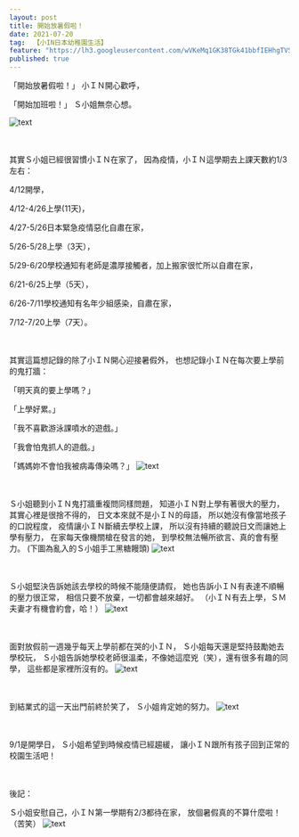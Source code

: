 ```yaml
---
layout: post
title: 開始放暑假啦！
date: 2021-07-20
tag:  【小IN日本幼稚園生活】
feature: "https://lh3.googleusercontent.com/wVKeMq1GK38TGk41bbfIEHhgTVSeS2Nu57O_mn0eQWsUDi2DCIc1TEAUz8HxqhXafheeHiCrNOov-J9UX62huxKLyV4MSOuYZM-_twkLOjlT0e4A6Y6Qn4UNkwCiqX93JVuH9eF1EUE=w2400"
published: true
---
```

「開始放暑假啦！」
小ＩＮ開心歡呼，

「開始加班啦！」
Ｓ小姐無奈心想。

![text](https://lh3.googleusercontent.com/wVKeMq1GK38TGk41bbfIEHhgTVSeS2Nu57O_mn0eQWsUDi2DCIc1TEAUz8HxqhXafheeHiCrNOov-J9UX62huxKLyV4MSOuYZM-_twkLOjlT0e4A6Y6Qn4UNkwCiqX93JVuH9eF1EUE=w2400)


<br><br>
其實Ｓ小姐已經很習慣小ＩＮ在家了，
因為疫情，小ＩＮ這學期去上課天數約1/3左右：

4/12開學，

4/12-4/26上學(11天)，

4/27-5/26日本緊急疫情惡化自肅在家，

5/26-5/28上學（3天），

5/29-6/20學校通知有老師是濃厚接觸者，加上搬家很忙所以自肅在家，

6/21-6/25上學（5天），

6/26-7/11學校通知有名年少組感染，自肅在家，

7/12-7/20上學（7天）。

<br><br>
其實這篇想記錄的除了小ＩＮ開心迎接暑假外，
也想記錄小ＩＮ在每次要上學前的鬼打牆：

「明天真的要上學嗎？」

「上學好累。」

「我不喜歡游泳課噴水的遊戲。」

「我會怕鬼抓人的遊戲。」

「媽媽妳不會怕我被病毒傳染嗎？」
![text](https://lh3.googleusercontent.com/MbVGWsPBZp8kwtVAuuFgfNFcuA4LFoLsp_7kL4Zl2ocOnMS2-Fdm7YS3zoiA3IbcVKiLKjAhysRtlsEsEvJaFxe2qYu7OrrT5D-h1qLmTZAfM3-FVKoBhJG7okJyU5tQ3G3gKq8PXbQ=w2400)


<br><br>
Ｓ小姐聽到小ＩＮ鬼打牆重複問同樣問題，
知道小ＩＮ對上學有著很大的壓力，
其實心裡是很捨不得的，
日文本來就不是小ＩＮ的母語，
所以她沒有像當地孩子的口說程度，
疫情讓小ＩＮ斷續去學校上課，
所以沒有持續的聽說日文而讓她上學有壓力，
在家每天像機關槍在發言的她，
到學校無法暢所欲言、真的會有壓力。
(下圖為亂入的Ｓ小姐手工黑糖饅頭)
![text](https://lh3.googleusercontent.com/VxqB2DYF3b3JP3ZR4KOENTB4kngJqZZ8_fKb8aTyC329Lj2AZtQ091wF_dktHW0qRHHPagcA0A9Cd6-hSW88CdRA7yotemVDyvjLGEszoMcJ1qD_ibfpvayfF5SY4PdeAAoDXkzECYk=w2400)


<br><br>
Ｓ小姐堅決告訴她該去學校的時候不能隨便請假，
她也告訴小ＩＮ有表達不順暢的壓力很正常，
相信只要不放棄，一切都會越來越好。
（小ＩＮ有去上學，ＳＭ夫妻才有機會約會，哈！）
![text](https://lh3.googleusercontent.com/7PuJQyXY5bf4WNfJV2hMDiT280-6NtEYXYexwrj7A1QKXywtekELrOaxRH7q0gs4q2dmVQOoScut_aSdcN1ChtdcGtz1IqpBq-h2-Ssh812-gTJZETp7MuWl2xpEOZY91SaIzMbUBsU=w2400)


<br><br>
面對放假前一週幾乎每天上學前都在哭的小ＩＮ，
Ｓ小姐每天還是堅持鼓勵她去學校玩，
Ｓ小姐告訴她學校老師很溫柔，不像她這麼兇（笑），還有很多有趣的同學，
這些都是家裡所沒有的。
![text](https://lh3.googleusercontent.com/WAErsmbN00SP5_DhVbp1lMCpxOcn23QmeqqG2H2XcJRhloPRnN2JDM9JPssUIj9MIJd0KD2lybgO-DRTnLmcWGHaQGgTQgVsHodd75hEESH21-MGSXzuhV78-sh1JyZG-bkCSc0S6Dc=w2400)


<br><br>
到結業式的這一天出門前終於笑了，
Ｓ小姐肯定她的努力。
![text](https://lh3.googleusercontent.com/CZjSzP_pkkXt-kMDoG2b9smRZA7HjHILUT-EOR6gehV34H5hEGUYnwVCxzWQ7OVJrx1L0TOn7byqzLgZUWFctngKpx48h4ERtcN1axJJgNwhI15_rn7Bd3EDxRjlBsOPwzRjUAeyk9s=w2400)


<br><br>
9/1是開學日，
Ｓ小姐希望到時候疫情已經趨緩，
讓小ＩＮ跟所有孩子回到正常的校園生活吧！


<br><br>
後記：

Ｓ小姐安慰自己，小ＩＮ第一學期有2/3都待在家，
放個暑假真的不算什麼啦！（苦笑）
![text](https://lh3.googleusercontent.com/8QABMMxGljlmd3YvWUn_D0jX1xOKgNPVq-yGD41t91tKb3GCTs5GxLWX9xWWJo_GRIQ5MrkTmY2IV4_fLTKFiWbJ5egXCvWa_Cz5FcJm9X2h1J791llQ1ZvlbIGdsZtrrtJ8fYzJ9DA=w2400)
